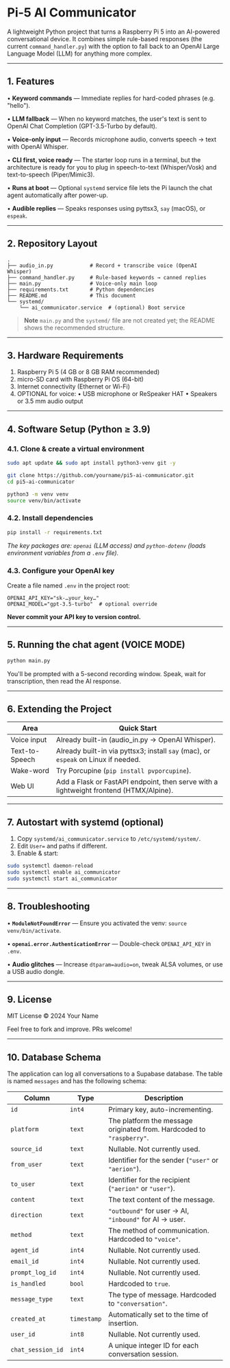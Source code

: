 # Pi-5 AI Communicator

A lightweight Python project that turns a Raspberry Pi 5 into an AI-powered conversational device.  It combines simple rule-based responses (the current `command_handler.py`) with the option to fall back to an OpenAI Large Language Model (LLM) for anything more complex.

---

## 1. Features

• **Keyword commands** — Immediate replies for hard-coded phrases (e.g. "hello").

• **LLM fallback** — When no keyword matches, the user's text is sent to OpenAI Chat Completion (GPT-3.5-Turbo by default).

• **Voice-only input** — Records microphone audio, converts speech → text with OpenAI Whisper.

• **CLI first, voice ready** — The starter loop runs in a terminal, but the architecture is ready for you to plug in speech-to-text (Whisper/Vosk) and text-to-speech (Piper/Mimic3).

• **Runs at boot** — Optional `systemd` service file lets the Pi launch the chat agent automatically after power-up.

• **Audible replies** — Speaks responses using pyttsx3, `say` (macOS), or `espeak`.

---

## 2. Repository Layout

```text
.
├── audio_in.py            # Record + transcribe voice (OpenAI Whisper)
├── command_handler.py     # Rule-based keywords → canned replies
├── main.py                # Voice-only main loop
├── requirements.txt       # Python dependencies
├── README.md              # This document
└── systemd/
    └── ai_communicator.service  # (optional) Boot service
```

> **Note**  `main.py` and the `systemd/` file are not created yet; the README shows the recommended structure.

---

## 3. Hardware Requirements

1. Raspberry Pi 5 (4 GB or 8 GB RAM recommended)
2. micro-SD card with Raspberry Pi OS (64-bit)
3. Internet connectivity (Ethernet or Wi-Fi)
4. OPTIONAL for voice:
   • USB microphone or ReSpeaker HAT
   • Speakers or 3.5 mm audio output

---

## 4. Software Setup (Python ≥ 3.9)

### 4.1. Clone & create a virtual environment

```bash
sudo apt update && sudo apt install python3-venv git -y

git clone https://github.com/yourname/pi5-ai-communicator.git
cd pi5-ai-communicator

python3 -m venv venv
source venv/bin/activate
```

### 4.2. Install dependencies

```bash
pip install -r requirements.txt
```

*The key packages are: `openai` (LLM access) and `python-dotenv` (loads environment variables from a `.env` file).*

### 4.3. Configure your OpenAI key

Create a file named `.env` in the project root:

```env
OPENAI_API_KEY="sk-…your_key…"
OPENAI_MODEL="gpt-3.5-turbo"  # optional override
```

**Never commit your API key to version control.**

---

## 5. Running the chat agent (VOICE MODE)

```bash
python main.py
```

You'll be prompted with a 5-second recording window. Speak, wait for transcription, then read the AI response.

---

## 6. Extending the Project

| Area               | Quick Start |
|--------------------|-------------|
| Voice input        | Already built-in (audio_in.py → OpenAI Whisper). |
| Text-to-Speech     | Already built-in via pyttsx3; install `say` (mac), or `espeak` on Linux if needed. |
| Wake-word          | Try Porcupine (`pip install pvporcupine`). |
| Web UI             | Add a Flask or FastAPI endpoint, then serve with a lightweight frontend (HTMX/Alpine). |

---

## 7. Autostart with systemd (optional)

1. Copy `systemd/ai_communicator.service` to `/etc/systemd/system/`.
2. Edit `User=` and paths if different.
3. Enable & start:

```bash
sudo systemctl daemon-reload
sudo systemctl enable ai_communicator
sudo systemctl start ai_communicator
```

---

## 8. Troubleshooting

• **`ModuleNotFoundError`** — Ensure you activated the venv: `source venv/bin/activate`.

• **`openai.error.AuthenticationError`** — Double-check `OPENAI_API_KEY` in `.env`.

• **Audio glitches** — Increase `dtparam=audio=on`, tweak ALSA volumes, or use a USB audio dongle.

---

## 9. License

MIT License © 2024 Your Name

Feel free to fork and improve.  PRs welcome!

---

## 10. Database Schema

The application can log all conversations to a Supabase database. The table is named `messages` and has the following schema:

| Column          | Type      | Description                                                                 |
|-----------------|-----------|-----------------------------------------------------------------------------|
| `id`            | `int4`    | Primary key, auto-incrementing.                                             |
| `platform`      | `text`    | The platform the message originated from. Hardcoded to `"raspberry"`.         |
| `source_id`     | `text`    | Nullable. Not currently used.                                               |
| `from_user`     | `text`    | Identifier for the sender (`"user"` or `"aerion"`).                           |
| `to_user`       | `text`    | Identifier for the recipient (`"aerion"` or `"user"`).                          |
| `content`       | `text`    | The text content of the message.                                            |
| `direction`     | `text`    | `"outbound"` for user -> AI, `"inbound"` for AI -> user.                     |
| `method`        | `text`    | The method of communication. Hardcoded to `"voice"`.                          |
| `agent_id`      | `int4`    | Nullable. Not currently used.                                               |
| `email_id`      | `int4`    | Nullable. Not currently used.                                               |
| `prompt_log_id` | `int4`    | Nullable. Not currently used.                                               |
| `is_handled`    | `bool`    | Hardcoded to `true`.                                                        |
| `message_type`  | `text`    | The type of message. Hardcoded to `"conversation"`.                         |
| `created_at`    | `timestamp` | Automatically set to the time of insertion.                               |
| `user_id`       | `int8`    | Nullable. Not currently used.                                               |
| `chat_session_id` | `int4`    | A unique integer ID for each conversation session.                          | 